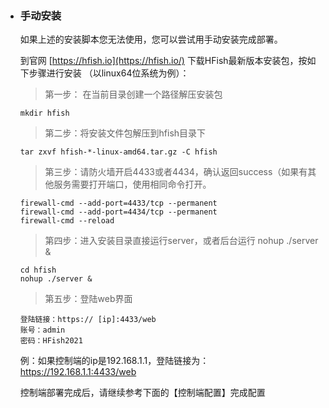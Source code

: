 - ### 手动安装

  如果上述的安装脚本您无法使用，您可以尝试用手动安装完成部署。
  
  到官网 [https://hfish.io](https://hfish.io/) 下载HFish最新版本安装包，按如下步骤进行安装 （以linux64位系统为例）：
  
  > 第一步： 在当前目录创建一个路径解压安装包
  
  ```
  mkdir hfish
  ```
  
  > 第二步：将安装文件包解压到hfish目录下
  
  ```
  tar zxvf hfish-*-linux-amd64.tar.gz -C hfish
  ```
  
  > 第三步：请防火墙开启4433或者4434，确认返回success（如果有其他服务需要打开端口，使用相同命令打开。
  
  ```
  firewall-cmd --add-port=4433/tcp --permanent
  firewall-cmd --add-port=4434/tcp --permanent
  firewall-cmd --reload
  ```
  
  > 第四步：进入安装目录直接运行server，或者后台运行 nohup ./server &
  
  ```
  cd hfish
  nohup ./server &
  ```
  
  > 第五步：登陆web界面
  
  ```
  登陆链接：https:// [ip]:4433/web
  账号：admin
  密码：HFish2021
  ```
  
  例：如果控制端的ip是192.168.1.1，登陆链接为：https://192.168.1.1:4433/web
  
  控制端部署完成后，请继续参考下面的【控制端配置】完成配置

